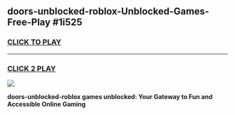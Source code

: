 
## doors-unblocked-roblox-Unblocked-Games-Free-Play #1i525
<h3>
<a href="https://us.freeplayer.one?title=doors-unblocked-roblox&ref=9M">CLICK TO PLAY</a></h3>
<hr>

<h3>
<a href="https://us.freeplayer.one?title=doors-unblocked-roblox&ref=9M">CLICK 2 PLAY</a>
  
</h3>

<a href="https://us.freeplayer.one?title=doors-unblocked-roblox&ref=9M"><img src="https://clearcache.store/games.png"></a>


**doors-unblocked-roblox games unblocked: Your Gateway to Fun and Accessible Online Gaming**
